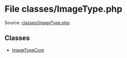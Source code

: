 File classes/ImageType.php
=========

Source: [classes/ImageType.php](https://github.com/PrestaShop/PrestaShop/blob/1.6.1.0/classes/ImageType.php)


Classes
-------

* [ImageTypeCore](class.ImageTypeCore.md)

